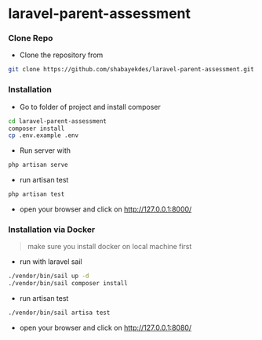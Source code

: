 # laravel-parent-assessment


### Clone Repo

- Clone the repository from 

```bash
git clone https://github.com/shabayekdes/laravel-parent-assessment.git
```

### Installation

- Go to folder of project and install composer

```bash
cd laravel-parent-assessment
composer install
cp .env.example .env
```

- Run server with 

```bash
php artisan serve
```

- run artisan test

```bash
php artisan test
```

- open your browser and click on http://127.0.0.1:8000/

### Installation via Docker

> make sure you install docker on local machine first 

- run with laravel sail

```bash
./vendor/bin/sail up -d
./vendor/bin/sail composer install
```

- run artisan test

```bash
./vendor/bin/sail artisa test
```

- open your browser and click on http://127.0.0.1:8080/

